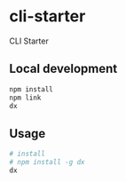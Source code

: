# cli-starter

CLI Starter

## Local development

```sh
npm install
npm link
dx
```

## Usage

```sh
# install
# npm install -g dx
dx
```
